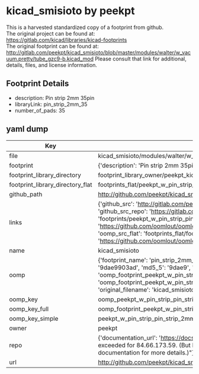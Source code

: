 # kicad_smisioto by peekpt  
This is a harvested standardized copy of a footprint from github.  
The original project can be found at:  
https://gitlab.com/kicad/libraries/kicad-footprints  
The original footprint can be found at:
http://gitlab.com/peekpt/kicad_smisioto/blob/master/modules/walter/w_vacuum.pretty/tube_gzc9-b.kicad_mod
Please consult that link for additional, details, files, and license information.  
## Footprint Details
* description: Pin strip 2mm 35pin  
* libraryLink: pin_strip_2mm_35  
* number_of_pads: 35  
## yaml dump  
| Key | Value |  
| --- | --- |  
| file | kicad_smisioto/modules/walter/w_pin_strip.pretty/pin_strip_2mm_35.kicad_mod |  
| footprint | {'description': 'Pin strip 2mm 35pin', 'libraryLink': 'pin_strip_2mm_35', 'number_of_pads': 35} |  
| footprint_library_directory | footprint_library_owner/peekpt_kicad_smisioto |  
| footprint_library_directory_flat | footprints_flat/peekpt_w_pin_strip_pin_strip_2mm_35/working |  
| github_path | http://github.com/peekpt/kicad_smisioto/blob/master/modules/walter/w_pin_strip.pretty/pin_strip_2mm_35.kicad_mod |  
| links | {'github_src': 'http://gitlab.com/peekpt/kicad_smisioto/blob/master/modules/walter/w_vacuum.pretty/tube_gzc9-b.kicad_mod', 'github_src_repo': 'https://gitlab.com/kicad/libraries/kicad-footprints', 'oomp_bot': 'footprints/peekpt_w_pin_strip_pin_strip_2mm_35/working', 'oomp_bot_github': 'https://github.com/oomlout/oomlout_oomp_footprint_bot/tree/main/footprints/peekpt_w_pin_strip_pin_strip_2mm_35/working', 'oomp_src_flat': 'footprints_flat/footprints_flat/peekpt_w_pin_strip_pin_strip_2mm_35/working', 'oomp_src_flat_github': 'https://github.com/oomlout/oomlout_oomp_footprint_src/tree/main/footprints_flat/peekpt_w_pin_strip_pin_strip_2mm_35/working'} |  
| name | kicad_smisioto |  
| oomp | {'footprint_name': 'pin_strip_2mm_35', 'library_name': 'w_pin_strip', 'md5': '9dae9903ad698660193ff7081152254a', 'md5_10': '9dae9903ad', 'md5_5': '9dae9', 'md5_6': '9dae99', 'oomp_key': 'oomp_peekpt_w_pin_strip_pin_strip_2mm_35', 'oomp_key_extra': 'oomp_footprint_peekpt_w_pin_strip_pin_strip_2mm_35', 'oomp_key_full': 'oomp_footprint_peekpt_w_pin_strip_pin_strip_2mm_35_9dae99', 'oomp_key_simple': 'peekpt_w_pin_strip_pin_strip_2mm_35', 'original_filename': 'kicad_smisioto/modules/walter/w_pin_strip.pretty/pin_strip_2mm_35.kicad_mod', 'owner_name': 'peekpt'} |  
| oomp_key | oomp_peekpt_w_pin_strip_pin_strip_2mm_35 |  
| oomp_key_full | oomp_footprint_peekpt_w_pin_strip_pin_strip_2mm_35 |  
| oomp_key_simple | peekpt_w_pin_strip_pin_strip_2mm_35 |  
| owner | peekpt |  
| repo | {'documentation_url': 'https://docs.github.com/rest/overview/resources-in-the-rest-api#rate-limiting', 'message': "API rate limit exceeded for 84.66.173.59. (But here's the good news: Authenticated requests get a higher rate limit. Check out the documentation for more details.)"} |  
| url | http://github.com/peekpt/kicad_smisioto |  

